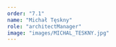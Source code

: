 ```yaml
---
order: "7.1"
name: "Michał Tęskny"
role: "architectManager"
image: "images/MICHAL_TESKNY.jpg"
---
```

